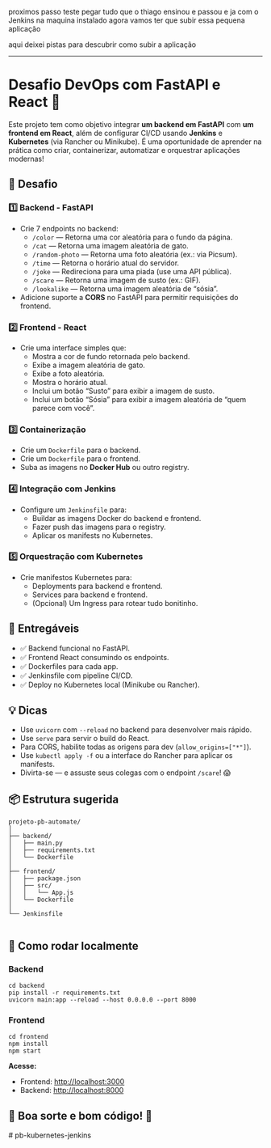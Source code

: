proximos passo teste
pegar tudo que o thiago ensinou e passou e ja com o Jenkins na maquina instalado agora vamos ter que subir essa pequena aplicação

aqui deixei pistas para descubrir como subir a aplicação

------

<!DOCTYPE html>
<html lang="pt-BR">

<body>
  <h1>Desafio DevOps com FastAPI e React 🚀</h1>

  <p>Este projeto tem como objetivo integrar <strong>um backend em FastAPI</strong> com <strong>um frontend em React</strong>, além de configurar CI/CD usando <strong>Jenkins</strong> e <strong>Kubernetes</strong> (via Rancher ou Minikube). É uma oportunidade de aprender na prática como criar, containerizar, automatizar e orquestrar aplicações modernas!</p>

  <h2>🎯 Desafio</h2>

  <h3>1️⃣ Backend - FastAPI</h3>
  <ul>
    <li>Crie 7 endpoints no backend:
      <ul>
        <li><code>/color</code> — Retorna uma cor aleatória para o fundo da página.</li>
        <li><code>/cat</code> — Retorna uma imagem aleatória de gato.</li>
        <li><code>/random-photo</code> — Retorna uma foto aleatória (ex.: via Picsum).</li>
        <li><code>/time</code> — Retorna o horário atual do servidor.</li>
        <li><code>/joke</code> — Redireciona para uma piada (use uma API pública).</li>
        <li><code>/scare</code> — Retorna uma imagem de susto (ex.: GIF).</li>
        <li><code>/lookalike</code> — Retorna uma imagem aleatória de “sósia”.</li>
      </ul>
    </li>
    <li>Adicione suporte a <strong>CORS</strong> no FastAPI para permitir requisições do frontend.</li>
  </ul>

  <h3>2️⃣ Frontend - React</h3>
  <ul>
    <li>Crie uma interface simples que:
      <ul>
        <li>Mostra a cor de fundo retornada pelo backend.</li>
        <li>Exibe a imagem aleatória de gato.</li>
        <li>Exibe a foto aleatória.</li>
        <li>Mostra o horário atual.</li>
        <li>Inclui um botão “Susto” para exibir a imagem de susto.</li>
        <li>Inclui um botão “Sósia” para exibir a imagem aleatória de “quem parece com você”.</li>
      </ul>
    </li>
  </ul>

  <h3>3️⃣ Containerização</h3>
  <ul>
    <li>Crie um <code>Dockerfile</code> para o backend.</li>
    <li>Crie um <code>Dockerfile</code> para o frontend.</li>
    <li>Suba as imagens no <strong>Docker Hub</strong> ou outro registry.</li>
  </ul>

  <h3>4️⃣ Integração com Jenkins</h3>
  <ul>
    <li>Configure um <code>Jenkinsfile</code> para:
      <ul>
        <li>Buildar as imagens Docker do backend e frontend.</li>
        <li>Fazer push das imagens para o registry.</li>
        <li>Aplicar os manifests no Kubernetes.</li>
      </ul>
    </li>
  </ul>

  <h3>5️⃣ Orquestração com Kubernetes</h3>
  <ul>
    <li>Crie manifestos Kubernetes para:
      <ul>
        <li>Deployments para backend e frontend.</li>
        <li>Services para backend e frontend.</li>
        <li>(Opcional) Um Ingress para rotear tudo bonitinho.</li>
      </ul>
    </li>
  </ul>

  <h2>🚀 Entregáveis</h2>
  <ul>
    <li>✅ Backend funcional no FastAPI.</li>
    <li>✅ Frontend React consumindo os endpoints.</li>
    <li>✅ Dockerfiles para cada app.</li>
    <li>✅ Jenkinsfile com pipeline CI/CD.</li>
    <li>✅ Deploy no Kubernetes local (Minikube ou Rancher).</li>
  </ul>

  <h2>💡 Dicas</h2>
  <ul>
    <li>Use <code>uvicorn</code> com <code>--reload</code> no backend para desenvolver mais rápido.</li>
    <li>Use <code>serve</code> para servir o build do React.</li>
    <li>Para CORS, habilite todas as origens para dev (<code>allow_origins=["*"]</code>).</li>
    <li>Use <code>kubectl apply -f</code> ou a interface do Rancher para aplicar os manifests.</li>
    <li>Divirta-se — e assuste seus colegas com o endpoint <code>/scare</code>! 😱</li>
  </ul>

  <h2>📦 Estrutura sugerida</h2>
  <pre><code>projeto-pb-automate/
│
├── backend/
│   ├── main.py
│   ├── requirements.txt
│   └── Dockerfile
│
├── frontend/
│   ├── package.json
│   ├── src/
│   │   └── App.js
│   └── Dockerfile
│
└── Jenkinsfile
  </code></pre>

  <h2>📝 Como rodar localmente</h2>

  <h3>Backend</h3>
  <pre><code>cd backend
pip install -r requirements.txt
uvicorn main:app --reload --host 0.0.0.0 --port 8000</code></pre>

  <h3>Frontend</h3>
  <pre><code>cd frontend
npm install
npm start</code></pre>

  <p><strong>Acesse:</strong></p>
  <ul>
    <li>Frontend: <a href="http://localhost:3000" target="_blank">http://localhost:3000</a></li>
    <li>Backend: <a href="http://localhost:8000" target="_blank">http://localhost:8000</a></li>
  </ul>

  <h2>🚨 Boa sorte e bom código! 🚨</h2>
</body>
</html>
# pb-kubernetes-jenkins
